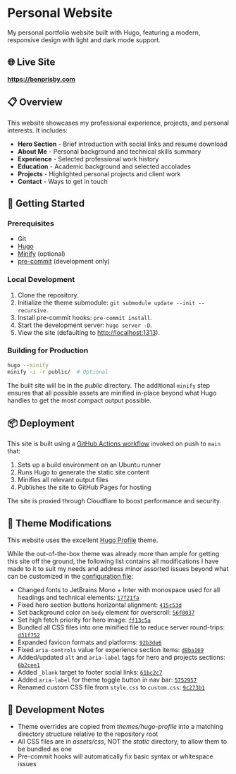 # Personal Website

My personal portfolio website built with Hugo, featuring a modern, responsive design with light and dark mode support.

## 🌐 Live Site

**<https://benprisby.com>**

## 📋 Overview

This website showcases my professional experience, projects, and personal interests. It includes:

- **Hero Section** - Brief introduction with social links and resume download
- **About Me** - Personal background and technical skills summary
- **Experience** - Selected professional work history
- **Education** - Academic background and selected accolades
- **Projects** - Highlighted personal projects and client work
- **Contact** - Ways to get in touch

## 🚀 Getting Started

### Prerequisites

- Git
- [Hugo](https://gohugo.io/installation/)
- [Minify](https://github.com/tdewolff/minify) (optional)
- [pre-commit](https://pre-commit.com) (development only)

### Local Development

1. Clone the repository.
2. Initialize the theme submodule: `git submodule update --init --recursive`.
3. Install pre-commit hooks: `pre-commit install`.
4. Start the development server: `hugo server -D`.
5. View the site (defaulting to <http://localhost:1313>).

### Building for Production

```bash
hugo --minify
minify -i -r public/  # Optional
```

The built site will be in the *public* directory. The additional `minify` step ensures that all possible assets are
minified in-place beyond what Hugo handles to get the most compact output possible.

## 📦 Deployment

This site is built using a [GitHub Actions workflow](.github/workflows/hugo.yaml) invoked on push to `main` that:

1. Sets up a build environment on an Ubuntu runner
2. Runs Hugo to generate the static site content
3. Minifies all relevant output files
4. Publishes the site to GitHub Pages for hosting

The site is proxied through Cloudflare to boost performance and security.

## 🎨 Theme Modifications

This website uses the excellent [Hugo Profile](https://github.com/gurusabarish/hugo-profile) theme.

While the out-of-the-box theme was already more than ample for getting this site off the ground, the following list
contains all modifications I have made to it to suit my needs and address minor assorted issues beyond what can be
customized in the [configuration file](hugo.yaml):

- Changed fonts to JetBrains Mono + Inter with monospace used for all headings and technical elements:
  [`17f21fa`](https://github.com/benprisby/personal-website/commit/17f21fa5a280352fdd314e4188a999851b4d9757)
- Fixed hero section buttons horizontal alignment:
  [`415c53d`](https://github.com/benprisby/personal-website/commit/415c53d3fddf64eea222e07d2f96ac4791403419)
- Set background color on `body` element for overscroll:
  [`56f8037`](https://github.com/benprisby/personal-website/commit/56f8037492f41c016594452874f00ae3c12b43c3)
- Set high fetch priority for hero image:
  [`ff13c5a`](https://github.com/benprisby/personal-website/commit/ff13c5a8d486d2cd1940527b6e175f09e552f203)
- Bundled all CSS files into one minified file to reduce server round-trips:
  [`d31f752`](https://github.com/benprisby/personal-website/commit/d31f7520dedf8b601812384cb4f9920d7c2ee1ac)
- Expanded favicon formats and platforms:
  [`92b3de6`](https://github.com/benprisby/personal-website/commit/92b3de69583e7e91acf17ba7c64ff5aa772dc2b1)
- Fixed `aria-controls` value for experience section items:
  [`d8ba169`](https://github.com/benprisby/personal-website/commit/d8ba169196605ef9aad36ab57437777a30b00190)
- Added/updated `alt` and `aria-label` tags for hero and projects sections:
  [`6b2cee1`](https://github.com/benprisby/personal-website/commit/6b2cee14017e89a4090cb974ea382baab1ca1d6d)
- Added `_blank` target to footer social links:
  [`61bc2c7`](https://github.com/benprisby/personal-website/commit/61bc2c7ae3433651a9fbf359afb3550ac1eebb14)
- Added `aria-label` for theme toggle button in nav bar:
  [`5752957`](https://github.com/benprisby/personal-website/commit/5752957d7b02054055ca837bcf28fd9004ad057b)
- Renamed custom CSS file from `style.css` to `custom.css`:
  [`9c273b1`](https://github.com/benprisby/personal-website/commit/9c273b18ee9521beaab7fddf5fa807356809d058)

## 🔧 Development Notes

- Theme overrides are copied from *themes/hugo-profile* into a matching directory structure relative to the repository
  root
- All CSS files are in *assets/css*, NOT the *static* directory, to allow them to be bundled as one
- Pre-commit hooks will automatically fix basic syntax or whitespace issues
